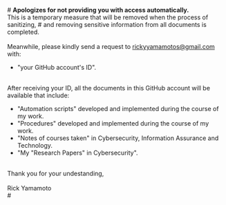 #<HTML>
   <B>Apologizes for not providing you with access automatically.</B><BR>
   This is a temporary measure that will be removed when the process of sanitizing, # and removing sensitive information from all documents is completed.<BR>
   <BR>
   Meanwhile, please kindly send a request to rickyyamamotos@gmail.com with:<BR>
   <UL>
      <LI> "your GitHub account's ID".<BR>
   </UL>
   <BR>
   After receiving your ID, all the documents in this GitHub account will be available that include:<BR>
   <UL>
      <LI> "Automation scripts" developed and implemented during the course of my work.<BR>
      <LI> "Procedures" developed and implemented during the course of my work.<BR>
      <LI> "Notes of courses taken" in Cybersecurity, Information Assurance and Technology.<BR>
      <LI> "My "Research Papers" in Cybersecurity".<BR>
   </UL>
   <BR>
   Thank you for your undestanding,<BR>
   <BR>
   Rick Yamamoto<BR>
#</HTML>
